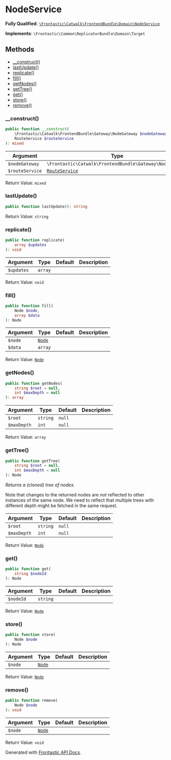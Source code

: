 #  NodeService

**Fully Qualified**: [`\Frontastic\Catwalk\FrontendBundle\Domain\NodeService`](../../../../src/php/FrontendBundle/Domain/NodeService.php)

**Implements**: `\Frontastic\Common\ReplicatorBundle\Domain\Target`

## Methods

* [__construct()](#__construct)
* [lastUpdate()](#lastupdate)
* [replicate()](#replicate)
* [fill()](#fill)
* [getNodes()](#getnodes)
* [getTree()](#gettree)
* [get()](#get)
* [store()](#store)
* [remove()](#remove)

### __construct()

```php
public function __construct(
    \Frontastic\Catwalk\FrontendBundle\Gateway\NodeGateway $nodeGateway,
    RouteService $routeService
): mixed
```

Argument|Type|Default|Description
--------|----|-------|-----------
`$nodeGateway`|`\Frontastic\Catwalk\FrontendBundle\Gateway\NodeGateway`||
`$routeService`|[`RouteService`](RouteService.md)||

Return Value: `mixed`

### lastUpdate()

```php
public function lastUpdate(): string
```

Return Value: `string`

### replicate()

```php
public function replicate(
    array $updates
): void
```

Argument|Type|Default|Description
--------|----|-------|-----------
`$updates`|`array`||

Return Value: `void`

### fill()

```php
public function fill(
    Node $node,
    array $data
): Node
```

Argument|Type|Default|Description
--------|----|-------|-----------
`$node`|[`Node`](Node.md)||
`$data`|`array`||

Return Value: [`Node`](Node.md)

### getNodes()

```php
public function getNodes(
    string $root = null,
    int $maxDepth = null
): array
```

Argument|Type|Default|Description
--------|----|-------|-----------
`$root`|`string`|`null`|
`$maxDepth`|`int`|`null`|

Return Value: `array`

### getTree()

```php
public function getTree(
    string $root = null,
    int $maxDepth = null
): Node
```

*Returns a (cloned) tree of nodes.*

Note that changes to the returned nodes are *not* reflected to other instances of the same node. We need to
reflect that multiple trees with different depth might be fetched in the same request.

Argument|Type|Default|Description
--------|----|-------|-----------
`$root`|`string`|`null`|
`$maxDepth`|`int`|`null`|

Return Value: [`Node`](Node.md)

### get()

```php
public function get(
    string $nodeId
): Node
```

Argument|Type|Default|Description
--------|----|-------|-----------
`$nodeId`|`string`||

Return Value: [`Node`](Node.md)

### store()

```php
public function store(
    Node $node
): Node
```

Argument|Type|Default|Description
--------|----|-------|-----------
`$node`|[`Node`](Node.md)||

Return Value: [`Node`](Node.md)

### remove()

```php
public function remove(
    Node $node
): void
```

Argument|Type|Default|Description
--------|----|-------|-----------
`$node`|[`Node`](Node.md)||

Return Value: `void`

Generated with [Frontastic API Docs](https://github.com/FrontasticGmbH/apidocs).
